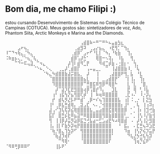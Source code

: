 # Bom dia, me chamo Filipi :) 
estou cursando Desenvolvimento de Sistemas no Colégio Técnico de Campinas (COTUCA). Meus gostos são: sintetizadores de voz, Ado, Phantom Siita, Arctic Monkeys e Marina and the Diamonds.




⠀⠀⠀⠀⠀⠀⠀⠀⠀⠀⠀⠀⠀⠀⠀⠀⠀⠀⠀⠀⠀⠀⠀⠀⢠⣾⣿⠷⠒⠛⠉⠛⠓⠦⣤⣶⣳⣆⠀⠀⠀⠀⠀⠀⠀⠀⠀⠀
⠀⠀⠀⠀⣠⠖⢦⡀⠀⠀⠀⠀⠀⠀⠀⠀⠀⠀⠀⠀⠀⠀⢀⣴⣻⠽⠀⢀⣠⡔⣦⣄⠀⠰⣟⢻⡁⠉⢳⡄⠀⠀⠀⠀⠀⠀⠀⠀
⠸⠉⠙⠲⢷⣄⡈⠳⣄⠀⠀⠀⠀⠀⠀⠀⠀⠀⠀⠀⠀⢀⣾⡿⠁⣠⠖⠋⠘⣇⡇⠈⠳⡄⠘⢷⣷⠀⠀⢹⡄⠀⠀⠀⠀⠀⠀⠀
⠨⠷⣶⡦⢄⡈⠑⢦⡈⢧⡀⠀⠀⠀⠀⠀⠀⠀⠀⠀⠀⣾⡿⢡⡼⣓⠁⠀⠀⢿⣿⠒⠢⢽⡄⠀⠸⣧⠀⠀⢻⡀⠀⠀⠀⠀⠀⠀
⠀⠀⠀⠉⠙⠒⠯⢤⣽⡀⠉⠲⣄⠀⠀⠀⠀⠀⠀⠀⡼⢹⠇⣾⠻⣁⡟⠀⠀⠀⠻⢾⣉⡾⣷⠠⢐⣿⡆⠂⠀⢳⡀⠀⠀⠀⠀⠀
⠀⠀⠀⠀⠀⠀⠀⠀⠀⠈⠑⠦⡀⠑⢄⠀⠀⢀⣀⡼⢁⣾⣿⡏⠀⠀⢠⠤⣤⣀⡀⠀⠉⠀⢸⣼⣿⣿⣷⠸⡀⠈⢧⠀⠀⠀⠀⠀
⠀⠀⠀⠀⠀⠀⠀⠀⠀⠀⠀⠀⠈⠳⣄⠳⣾⣿⣿⣷⣼⡭⣿⣧⡀⠀⡼⠀⠀⢸⠀⠀⠀⢀⣼⣿⣿⠟⢻⡀⣧⠀⠘⣇⠀⠀⠀⠀
⠀⠀⠀⠀⠀⠀⠀⠀⠀⠀⠀⠀⠀⠀⠈⣿⣿⣿⣿⣿⣿⣿⣿⣿⣿⣦⣇⠀⠀⢸⠀⣀⣠⣾⣿⡟⠁⠀⠈⡇⢸⡄⠀⢹⡆⠀⠀⠀
⠀⠀⠀⠀⠀⠀⠀⠀⠀⠀⠀⠀⠀⠀⠀⠹⣿⣿⣿⣿⣿⣿⣿⣿⡿⠉⣛⣿⣯⠿⣻⡿⠛⢿⣿⠓⠀⠀⠀⣇⠈⣇⠀⠈⣿⡀⠀⠀
⠀⠀⠀⠀⠀⠀⠀⠀⠀⠀⠀⠀⠀⠀⠀⠀⡼⠉⣽⡹⣏⣟⣻⣿⣷⢴⡿⢩⣿⡞⠹⡄⠀⠀⣹⣇⠀⠀⠀⣟⠀⢿⠀⢃⠸⣧⠀⠀
⠀⠀⠀⠀⠀⠀⠀⠀⠀⠀⠀⠀⠀⠀⠀⢰⠃⢰⣯⢳⡝⣦⢻⣿⢏⡾⠁⢸⠀⠷⢶⠿⣿⣿⣿⣿⠀⠀⢀⣏⠰⠌⠀⠸⡐⡽⡄⠀
⠀⠀⠀⠀⠀⠀⠀⠀⠀⠀⠀⠀⠀⠀⠀⡞⠀⣾⢧⡻⣜⡧⠟⠛⣾⠁⢀⡿⠒⠎⢦⢹⣿⣿⣿⣿⣧⠀⢰⡇⠨⢀⡐⠀⡇⣝⣳⠀
⠀⠀⠀⠀⠀⠀⠀⠀⠀⠀⠀⠀⠀⠀⢸⠃⢀⡿⣧⣛⣾⢿⡄⢀⣽⣠⣏⠀⠢⠄⡈⢺⣿⣿⣿⣿⣿⡆⣸⠃⠀⡀⢧⠀⢸⢰⠽⡆
⠀⠀⠀⠀⠀⠀⠀⠀⠀⠀⠀⠀⠀⠀⣼⢠⠊⣹⢧⢯⡽⣮⢿⣿⣿⣿⣿⣧⣀⣤⣴⣿⣿⣯⣿⢿⣿⣿⡿⠀⠁⡀⢸⠆⢸⣹⢚⣷
⠀⠀⠀⠀⠀⠀⠀⠀⠀⠀⠀⠀⠀⠀⣯⡏⠀⣿⣛⡮⣗⠿⣦⣽⠛⠿⣿⣿⣿⣿⣿⢻⣿⣷⣿⣿⣿⣿⢃⡀⠁⡀⢸⢣⠸⡜⣷⢺
⠀⠀⠀⠀⠀⠀⠀⠀⠀⠀⠀⠀⠀⠀⢻⠀⢸⢸⡿⡼⣭⡻⣵⡿⣯⣙⢚⣧⣴⠒⣋⣡⣴⣟⠳⠴⢿⣿⣾⠀⠠⠀⡼⢣⢸⡕⣻⣿
⠀⠀⠀⠀⠀⠀⠀⠀⠀⠀⠀⠀⠀⠀⢸⡄⢸⡇⠏⣷⡳⡽⢶⡟⣿⣿⣿⣿⣿⣿⣿⣿⣿⣿⠀⠀⠘⠀⣯⡄⠀⠄⣏⣛⢦⠽⣱⣟
⠀⠀⠀⠀⠀⠀⠀⠀⠀⠀⠀⠀⠀⠀⠈⢷⡘⣿⣄⢹⣳⡽⠋⠀⢻⣿⣿⣿⣿⣿⣿⣿⣿⣿⡇⠀⠀⠀⠹⣶⠀⢸⢣⡝⢮⡹⣥⡟
⠀⠀⠀⠀⠀⠀⠀⠀⠀⠀⠀⠀⠀⠀⠀⠈⢷⣼⡹⢾⠏⠀⠀⠀⢸⣿⣿⣿⣿⣿⣿⣿⣿⣿⠁⠀⠀⠀⠀⠙⢧⣜⡳⣚⢧⢳⡽⠀
⠀⠀⠀⠀⠀⠀⠀⠀⠀⠀⠀⠀⠀⠀⠀⠀⠀⠉⠻⢿⠂⠀⠀⠀⠈⣿⣿⣿⣿⣿⣿⣿⣿⠏⠀⠀⠀⠀⠀⠀⠀⢹⢶⡙⣮⠟⠁⠀
                             ⠈⠻⠿⢛⡿⠿⠿⠋⠀⠀⠀⠀⠀⠀⠀⠀⢸⡧⠟⠁
                             
